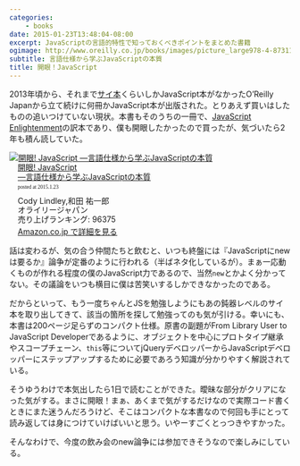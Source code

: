 ```yaml
---
categories: 
    - books
date: 2015-01-23T13:48:04-08:00
excerpt: JavaScriptの言語的特性で知っておくべきポイントをまとめた書籍
ogimage: http://www.oreilly.co.jp/books/images/picture_large978-4-87311-621-1.jpeg
subtitle: 言語仕様から学ぶJavaScriptの本質
title: 開眼！JavaScript
---
```


2013年頃から、それまで[サイ本](http://www.amazon.co.jp/exec/obidos/ASIN/4873115736/warikiru-22/)くらいしかJavaScript本がなかったO’Reilly Japanから立て続けに何冊かJavaScript本が出版された。とりあえず買いはしたものの追いつけていない現状。本書もそのうちの一冊で、[JavaScript Enlightenment](http://shop.oreilly.com/product/0636920027713.do?sortby=publicationDate)の訳本であり、僕も開眼したかったので買ったが、気づいたら2年も積ん読していた。

<div class="azlink-box"><div class="azlink-image" style="float:left"><a href="http://www.amazon.co.jp/exec/obidos/ASIN/487311621X/warikiru-22/" name="azlinklink" target="_blank"><img src="http://ecx.images-amazon.com/images/I/51jMq3%2BDklL._SL160_.jpg" alt="開眼!  JavaScript ―言語仕様から学ぶJavaScriptの本質" style="border:none" /></a></div><div class="azlink-info" style="float:left;margin-left:15px;line-height:120%"><div class="azlink-name" style="margin-bottom:10px;line-height:120%"><a href="http://www.amazon.co.jp/exec/obidos/ASIN/487311621X/warikiru-22/" name="azlinklink" target="_blank">開眼!  JavaScript<br>―言語仕様から学ぶJavaScriptの本質</a><div class="azlink-powered-date" style="font-size:7pt;margin-top:5px;font-family:verdana;line-height:120%">posted at 2015.1.23</div></div><div class="azlink-detail">Cody Lindley,和田 祐一郎<br />オライリージャパン<br />売り上げランキング: 96375<br /></div><div class="azlink-link" style="margin-top:5px"><a href="http://www.amazon.co.jp/exec/obidos/ASIN/487311621X/warikiru-22/" target="_blank">Amazon.co.jp で詳細を見る</a></div></div><div class="azlink-footer" style="clear:left"></div></div>

話は変わるが、気の合う仲間たちと飲むと、いつも終盤には『JavaScriptにnewは要るか』論争が定番のように行われる（半ばネタ化しているが）。まぁ一応動くものが作れる程度の僕のJavaScript力であるので、当然`new`とかよく分かってない。その議論をいつも横目に僕は苦笑いするしかできなかったのである。

だからといって、もう一度ちゃんとJSを勉強しようにもあの鈍器レベルのサイ本を取り出してきて、該当の箇所を探して勉強ってのも気が引ける。幸いにも、本書は200ページ足らずのコンパクト仕様。原書の副題がFrom Library User to JavaScript Developerであるように、オブジェクトを中心にプロトタイプ継承やスコープチェーン、`this`等についてjQueryデベロッパーからJavaScriptデベロッパーにステップアップするために必要であろう知識が分かりやすく解説されている。

そうゆうわけで本気出したら1日で読むことができた。曖昧な部分がクリアになった気がする。まさに開眼！まぁ、あくまで気がするだけなので実際コード書くときにまた迷うんだろうけど、そこはコンパクトな本書なので何回も手にとって読み返しては身につけていけばいいと思う。いやーすごくとっつきやすかった。

そんなわけで、今度の飲み会のnew論争には参加できそうなので楽しみにしている。
